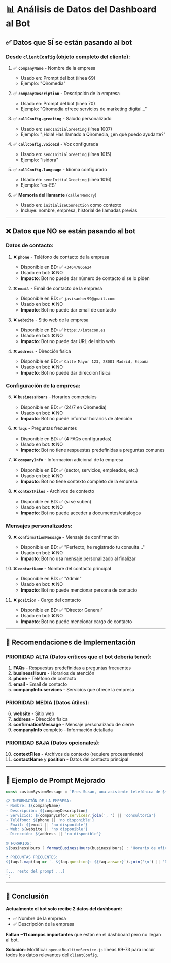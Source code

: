 # 📊 Análisis de Datos del Dashboard al Bot

## ✅ Datos que SÍ se están pasando al bot

### **Desde `clientConfig` (objeto completo del cliente):**

1. ✅ **`companyName`** - Nombre de la empresa
   - Usado en: Prompt del bot (línea 69)
   - Ejemplo: "Qiromedia"

2. ✅ **`companyDescription`** - Descripción de la empresa
   - Usado en: Prompt del bot (línea 70)
   - Ejemplo: "Qiromedia ofrece servicios de marketing digital..."

3. ✅ **`callConfig.greeting`** - Saludo personalizado
   - Usado en: `sendInitialGreeting` (línea 1007)
   - Ejemplo: "¡Hola! Has llamado a Qiromedia, ¿en qué puedo ayudarte?"

4. ✅ **`callConfig.voiceId`** - Voz configurada
   - Usado en: `sendInitialGreeting` (línea 1015)
   - Ejemplo: "isidora"

5. ✅ **`callConfig.language`** - Idioma configurado
   - Usado en: `sendInitialGreeting` (línea 1016)
   - Ejemplo: "es-ES"

6. ✅ **Memoria del llamante** (`callerMemory`)
   - Usado en: `initializeConnection` como contexto
   - Incluye: nombre, empresa, historial de llamadas previas

---

## ❌ Datos que NO se están pasando al bot

### **Datos de contacto:**

1. ❌ **`phone`** - Teléfono de contacto de la empresa
   - Disponible en BD: ✅ `+34647866624`
   - Usado en bot: ❌ NO
   - **Impacto**: Bot no puede dar número de contacto si se lo piden

2. ❌ **`email`** - Email de contacto de la empresa
   - Disponible en BD: ✅ `javisanher99@gmail.com`
   - Usado en bot: ❌ NO
   - **Impacto**: Bot no puede dar email de contacto

3. ❌ **`website`** - Sitio web de la empresa
   - Disponible en BD: ✅ `https://intacon.es`
   - Usado en bot: ❌ NO
   - **Impacto**: Bot no puede dar URL del sitio web

4. ❌ **`address`** - Dirección física
   - Disponible en BD: ✅ `Calle Mayor 123, 28001 Madrid, España`
   - Usado en bot: ❌ NO
   - **Impacto**: Bot no puede dar dirección física

### **Configuración de la empresa:**

5. ❌ **`businessHours`** - Horarios comerciales
   - Disponible en BD: ✅ (24/7 en Qiromedia)
   - Usado en bot: ❌ NO
   - **Impacto**: Bot no puede informar horarios de atención

6. ❌ **`faqs`** - Preguntas frecuentes
   - Disponible en BD: ✅ (4 FAQs configuradas)
   - Usado en bot: ❌ NO
   - **Impacto**: Bot no tiene respuestas predefinidas a preguntas comunes

7. ❌ **`companyInfo`** - Información adicional de la empresa
   - Disponible en BD: ✅ (sector, servicios, empleados, etc.)
   - Usado en bot: ❌ NO
   - **Impacto**: Bot no tiene contexto completo de la empresa

8. ❌ **`contextFiles`** - Archivos de contexto
   - Disponible en BD: ✅ (si se suben)
   - Usado en bot: ❌ NO
   - **Impacto**: Bot no puede acceder a documentos/catálogos

### **Mensajes personalizados:**

9. ❌ **`confirmationMessage`** - Mensaje de confirmación
   - Disponible en BD: ✅ "Perfecto, he registrado tu consulta..."
   - Usado en bot: ❌ NO
   - **Impacto**: Bot no usa mensaje personalizado al finalizar

10. ❌ **`contactName`** - Nombre del contacto principal
    - Disponible en BD: ✅ "Admin"
    - Usado en bot: ❌ NO
    - **Impacto**: Bot no puede mencionar persona de contacto

11. ❌ **`position`** - Cargo del contacto
    - Disponible en BD: ✅ "Director General"
    - Usado en bot: ❌ NO
    - **Impacto**: Bot no puede mencionar cargo de contacto

---

## 🔧 Recomendaciones de Implementación

### **PRIORIDAD ALTA** (Datos críticos que el bot debería tener):

1. **FAQs** - Respuestas predefinidas a preguntas frecuentes
2. **businessHours** - Horarios de atención
3. **phone** - Teléfono de contacto
4. **email** - Email de contacto
5. **companyInfo.services** - Servicios que ofrece la empresa

### **PRIORIDAD MEDIA** (Datos útiles):

6. **website** - Sitio web
7. **address** - Dirección física
8. **confirmationMessage** - Mensaje personalizado de cierre
9. **companyInfo** completo - Información detallada

### **PRIORIDAD BAJA** (Datos opcionales):

10. **contextFiles** - Archivos de contexto (requiere procesamiento)
11. **contactName** y **position** - Datos del contacto principal

---

## 📝 Ejemplo de Prompt Mejorado

```javascript
const customSystemMessage = `Eres Susan, una asistente telefónica de ${companyName}.

📋 INFORMACIÓN DE LA EMPRESA:
- Nombre: ${companyName}
- Descripción: ${companyDescription}
- Servicios: ${companyInfo?.services?.join(', ') || 'consultoría'}
- Teléfono: ${phone || 'no disponible'}
- Email: ${email || 'no disponible'}
- Web: ${website || 'no disponible'}
- Dirección: ${address || 'no disponible'}

⏰ HORARIOS:
${businessHours ? formatBusinessHours(businessHours) : 'Horario de oficina estándar'}

❓ PREGUNTAS FRECUENTES:
${faqs?.map(faq => `- ${faq.question}: ${faq.answer}`).join('\n') || 'No hay FAQs configuradas'}

[... resto del prompt ...]
`;
```

---

## 🎯 Conclusión

**Actualmente el bot solo recibe 2 datos del dashboard:**
- ✅ Nombre de la empresa
- ✅ Descripción de la empresa

**Faltan ~11 campos importantes** que están en el dashboard pero no llegan al bot.

**Solución**: Modificar `openaiRealtimeService.js` líneas 69-73 para incluir todos los datos relevantes del `clientConfig`.
